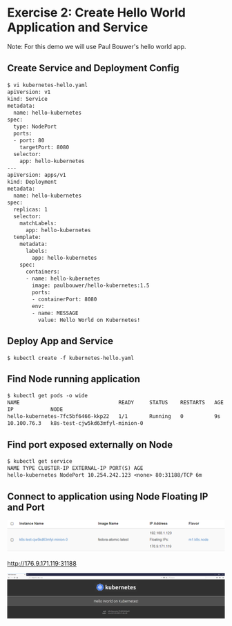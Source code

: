 # Exercise 2: Create Hello World Application and Service
Note: For this demo we will use Paul Bouwer's hello world app.

## Create Service and Deployment Config

```
$ vi kubernetes-hello.yaml
apiVersion: v1
kind: Service
metadata:
  name: hello-kubernetes
spec:
  type: NodePort
  ports:
  - port: 80
    targetPort: 8080
  selector:
    app: hello-kubernetes
---
apiVersion: apps/v1
kind: Deployment
metadata:
  name: hello-kubernetes
spec:
  replicas: 1
  selector:
    matchLabels:
      app: hello-kubernetes
  template:
    metadata:
      labels:
        app: hello-kubernetes
    spec:
      containers:
      - name: hello-kubernetes
        image: paulbouwer/hello-kubernetes:1.5
        ports:
        - containerPort: 8080
        env:
        - name: MESSAGE
          value: Hello World on Kubernetes!
```

## Deploy App and Service
```
$ kubectl create -f kubernetes-hello.yaml
```

## Find Node running application
```
$ kubectl get pods -o wide
NAME                                READY     STATUS    RESTARTS   AGE       IP            NODE
hello-kubernetes-7fc5bf6466-kkp22   1/1       Running   0          9s        10.100.76.3   k8s-test-cjw5kd63mfyl-minion-0
```

## Find port exposed externally on Node
```
$ kubectl get service
NAME TYPE CLUSTER-IP EXTERNAL-IP PORT(S) AGE
hello-kubernetes NodePort 10.254.242.123 <none> 80:31188/TCP 6m
```

## Connect to application using Node Floating IP and Port
![](images/node.PNG)

http://176.9.171.119:31188

![](images/helloworld.PNG)
